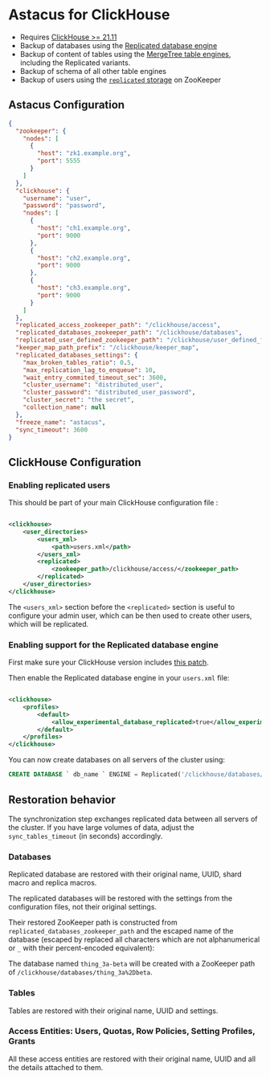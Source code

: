 # Astacus for ClickHouse

- Requires [ClickHouse >= 21.11](https://clickhouse.com/docs/en/whats-new/changelog/#clickhouse-release-v21-11-2021-11-09)
- Backup of databases using
  the [Replicated database engine](https://clickhouse.tech/docs/en/engines/database-engines/replicated/)
- Backup of content of tables using
  the [MergeTree table engines](https://clickhouse.tech/docs/en/engines/table-engines/mergetree-family/), including the
  Replicated variants.
- Backup of schema of all other table engines
- Backup of users using
  the [`replicated` storage](https://clickhouse.tech/docs/en/operations/server-configuration-parameters/settings/#user_directories)
  on ZooKeeper

## Astacus Configuration

```json
{
  "zookeeper": {
    "nodes": [
      {
        "host": "zk1.example.org",
        "port": 5555
      }
    ]
  },
  "clickhouse": {
    "username": "user",
    "password": "password",
    "nodes": [
      {
        "host": "ch1.example.org",
        "port": 9000
      },
      {
        "host": "ch2.example.org",
        "port": 9000
      },
      {
        "host": "ch3.example.org",
        "port": 9000
      }
    ]
  },
  "replicated_access_zookeeper_path": "/clickhouse/access",
  "replicated_databases_zookeeper_path": "/clickhouse/databases",
  "replicated_user_defined_zookeeper_path": "/clickhouse/user_defined_functions",
  "keeper_map_path_prefix": "/clickhouse/keeper_map",
  "replicated_databases_settings": {
    "max_broken_tables_ratio": 0.5,
    "max_replication_lag_to_enqueue": 10,
    "wait_entry_commited_timeout_sec": 3600,
    "cluster_username": "distributed_user",
    "cluster_password": "distributed_user_password",
    "cluster_secret": "the secret",
    "collection_name": null
  },
  "freeze_name": "astacus",
  "sync_timeout": 3600
}
```

## ClickHouse Configuration

### Enabling replicated users

This should be part of your main ClickHouse configuration file :

```xml

<clickhouse>
    <user_directories>
        <users_xml>
            <path>users.xml</path>
        </users_xml>
        <replicated>
            <zookeeper_path>/clickhouse/access/</zookeeper_path>
        </replicated>
    </user_directories>
</clickhouse>
```

The `<users_xml>` section before the `<replicated>` section is useful to configure your admin user, which can be then used to
create other users, which will be replicated.

### Enabling support for the Replicated database engine

First make sure your ClickHouse version includes [this patch](https://github.com/ClickHouse/ClickHouse/pull/29202).

Then enable the Replicated database engine in your `users.xml` file:

```xml

<clickhouse>
    <profiles>
        <default>
            <allow_experimental_database_replicated>true</allow_experimental_database_replicated>
        </default>
    </profiles>
</clickhouse>
```

You can now create databases on all servers of the cluster using:

```sql
CREATE DATABASE ` db_name ` ENGINE = Replicated('/clickhouse/databases/db_name', '{shard}', '{replica}')
```

## Restoration behavior

The synchronization step exchanges replicated data between all servers of the cluster.
If you have large volumes of data, adjust the `sync_tables_timeout` (in seconds) accordingly.

### Databases

Replicated database are restored with their original name, UUID, shard macro and replica macros.

The replicated databases will be restored with the settings from the configuration files, not their original settings.

Their restored ZooKeeper path is constructed from `replicated_databases_zookeeper_path` and the escaped name of the
database (escaped by replaced all characters which are not alphanumerical or `_` with their percent-encoded equivalent):

The database named `thing_3a-beta` will be created with a ZooKeeper path of
`/clickhouse/databases/thing_3a%2Dbeta`.

### Tables

Tables are restored with their original name, UUID and settings.

### Access Entities: Users, Quotas, Row Policies, Setting Profiles, Grants

All these access entities are restored with their original name, UUID and all the details attached to them.
